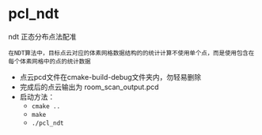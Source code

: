 # pcl_ndt
ndt 正态分布点法配准
```
在NDT算法中，目标点云对应的体素网格数据结构的的统计计算不使用单个点，而是使用包含在每个体素网格中的点的统计数据
```
- 点云pcd文件在cmake-build-debug文件夹内，勿轻易删除
- 完成后的点云输出为 room_scan_output.pcd
- 启动方法： 
    -   `cmake ..  `
    - `make ` 
    - `./pcl_ndt`
